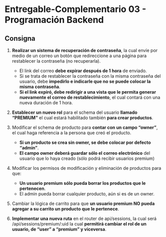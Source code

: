 # Entregable-Complementario 03 - Programación Backend

## Consigna

1. **Realizar un sistema de recuperación de contraseña**, la cual envíe por medio de un correo un botón que redireccione a una página para restablecer la contraseña (no recuperarla).

   -  El link del correo **debe expirar después de 1 hora** de enviado.
   -  Si se trata de restablecer la contraseña con la misma contraseña del usuario, debe **impedirlo e indicarle que no se puede colocar la misma contraseña**.
   -  **Si el link expiró, debe redirigir a una vista que le permita generar nuevamente el correo de restablecimiento**, el cual contará con una nueva duración de 1 hora.

2. **Establecer un nuevo rol** para el schema del usuario **llamado “PREMIUM”** el cual estará habilitado también **para crear productos**.

3. Modificar el schema de producto para **contar con un campo “owner”**, el cual haga referencia a la persona que creó el producto.

   -  **Si un producto se crea sin owner, se debe colocar por defecto “admin”**.
   -  **El campo owner deberá guardar sólo el correo electrónico** del usuario que lo haya creado (sólo podrá recibir usuarios premium)

4. Modificar los permisos de modificación y eliminación de productos para que:

   -  **Un usuario premium sólo pueda borrar los productos que le pertenecen**.
   -  El admin pueda borrar cualquier producto, aún si es de un owner.

5. Cambiar la lógica de carrito para que **un usuario premium NO pueda agregar a su carrito un producto que le pertenece**.

6. **Implementar una nueva ruta** en el router de api/sessions, la cual será /api/sessions/premium/:uid la cual **permitirá cambiar el rol de un usuario, de “user” a “premium” y viceversa**.
